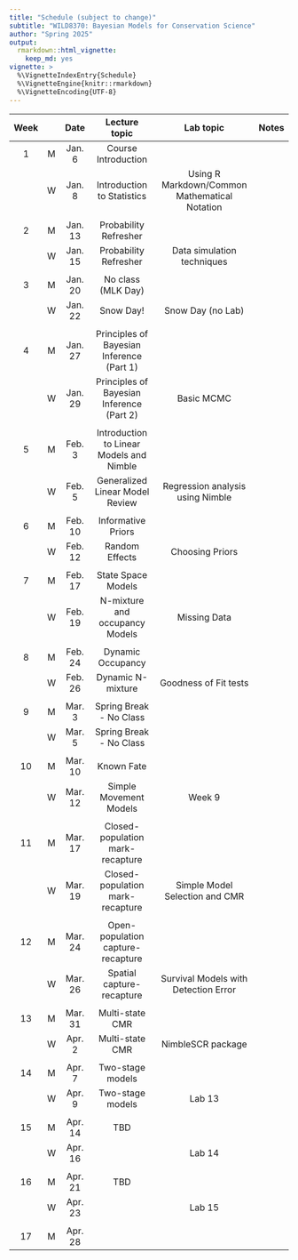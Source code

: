 ```yaml
---
title: "Schedule (subject to change)"
subtitle: "WILD8370: Bayesian Models for Conservation Science"
author: "Spring 2025"
output: 
  rmarkdown::html_vignette:
    keep_md: yes
vignette: >
  %\VignetteIndexEntry{Schedule}
  %\VignetteEngine{knitr::rmarkdown}
  %\VignetteEncoding{UTF-8}
---
```




<table class="table table-striped table-hover table-condensed table-responsive" style="margin-left: auto; margin-right: auto;">
 <thead>
  <tr>
   <th style="text-align:center;"> Week </th>
   <th style="text-align:center;">  </th>
   <th style="text-align:center;"> Date </th>
   <th style="text-align:center;"> Lecture topic </th>
   <th style="text-align:center;"> Lab topic </th>
   <th style="text-align:center;"> Notes </th>
  </tr>
 </thead>
<tbody>
  <tr>
   <td style="text-align:center;"> 1 </td>
   <td style="text-align:center;"> M </td>
   <td style="text-align:center;"> Jan. 6 </td>
   <td style="text-align:center;"> Course Introduction </td>
   <td style="text-align:center;">  </td>
   <td style="text-align:center;">  </td>
  </tr>
  <tr>
   <td style="text-align:center;">  </td>
   <td style="text-align:center;"> W </td>
   <td style="text-align:center;"> Jan. 8 </td>
   <td style="text-align:center;"> Introduction to Statistics </td>
   <td style="text-align:center;"> Using R Markdown/Common Mathematical Notation </td>
   <td style="text-align:center;">  </td>
  </tr>
  <tr>
   <td style="text-align:center;">  </td>
   <td style="text-align:center;">  </td>
   <td style="text-align:center;">  </td>
   <td style="text-align:center;">  </td>
   <td style="text-align:center;">  </td>
   <td style="text-align:center;">  </td>
  </tr>
  <tr>
   <td style="text-align:center;"> 2 </td>
   <td style="text-align:center;"> M </td>
   <td style="text-align:center;"> Jan. 13 </td>
   <td style="text-align:center;"> Probability Refresher </td>
   <td style="text-align:center;">  </td>
   <td style="text-align:center;">  </td>
  </tr>
  <tr>
   <td style="text-align:center;">  </td>
   <td style="text-align:center;"> W </td>
   <td style="text-align:center;"> Jan. 15 </td>
   <td style="text-align:center;"> Probability Refresher </td>
   <td style="text-align:center;"> Data simulation techniques </td>
   <td style="text-align:center;">  </td>
  </tr>
  <tr>
   <td style="text-align:center;">  </td>
   <td style="text-align:center;">  </td>
   <td style="text-align:center;">  </td>
   <td style="text-align:center;">  </td>
   <td style="text-align:center;">  </td>
   <td style="text-align:center;">  </td>
  </tr>
  <tr>
   <td style="text-align:center;"> 3 </td>
   <td style="text-align:center;"> M </td>
   <td style="text-align:center;"> Jan. 20 </td>
   <td style="text-align:center;"> No class (MLK Day) </td>
   <td style="text-align:center;">  </td>
   <td style="text-align:center;">  </td>
  </tr>
  <tr>
   <td style="text-align:center;">  </td>
   <td style="text-align:center;"> W </td>
   <td style="text-align:center;"> Jan. 22 </td>
   <td style="text-align:center;"> Snow Day! </td>
   <td style="text-align:center;"> Snow Day (no Lab) </td>
   <td style="text-align:center;">  </td>
  </tr>
  <tr>
   <td style="text-align:center;">  </td>
   <td style="text-align:center;">  </td>
   <td style="text-align:center;">  </td>
   <td style="text-align:center;">  </td>
   <td style="text-align:center;">  </td>
   <td style="text-align:center;">  </td>
  </tr>
  <tr>
   <td style="text-align:center;"> 4 </td>
   <td style="text-align:center;"> M </td>
   <td style="text-align:center;"> Jan. 27 </td>
   <td style="text-align:center;"> Principles of Bayesian Inference (Part 1) </td>
   <td style="text-align:center;">  </td>
   <td style="text-align:center;">  </td>
  </tr>
  <tr>
   <td style="text-align:center;">  </td>
   <td style="text-align:center;"> W </td>
   <td style="text-align:center;"> Jan. 29 </td>
   <td style="text-align:center;"> Principles of Bayesian Inference (Part 2) </td>
   <td style="text-align:center;"> Basic MCMC </td>
   <td style="text-align:center;">  </td>
  </tr>
  <tr>
   <td style="text-align:center;">  </td>
   <td style="text-align:center;">  </td>
   <td style="text-align:center;">  </td>
   <td style="text-align:center;">  </td>
   <td style="text-align:center;">  </td>
   <td style="text-align:center;">  </td>
  </tr>
  <tr>
   <td style="text-align:center;"> 5 </td>
   <td style="text-align:center;"> M </td>
   <td style="text-align:center;"> Feb. 3 </td>
   <td style="text-align:center;"> Introduction to Linear Models and Nimble </td>
   <td style="text-align:center;">  </td>
   <td style="text-align:center;">  </td>
  </tr>
  <tr>
   <td style="text-align:center;">  </td>
   <td style="text-align:center;"> W </td>
   <td style="text-align:center;"> Feb. 5 </td>
   <td style="text-align:center;"> Generalized Linear Model Review </td>
   <td style="text-align:center;"> Regression analysis using Nimble </td>
   <td style="text-align:center;">  </td>
  </tr>
  <tr>
   <td style="text-align:center;">  </td>
   <td style="text-align:center;">  </td>
   <td style="text-align:center;">  </td>
   <td style="text-align:center;">  </td>
   <td style="text-align:center;">  </td>
   <td style="text-align:center;">  </td>
  </tr>
  <tr>
   <td style="text-align:center;"> 6 </td>
   <td style="text-align:center;"> M </td>
   <td style="text-align:center;"> Feb. 10 </td>
   <td style="text-align:center;"> Informative Priors </td>
   <td style="text-align:center;">  </td>
   <td style="text-align:center;">  </td>
  </tr>
  <tr>
   <td style="text-align:center;">  </td>
   <td style="text-align:center;"> W </td>
   <td style="text-align:center;"> Feb. 12 </td>
   <td style="text-align:center;"> Random Effects </td>
   <td style="text-align:center;"> Choosing Priors </td>
   <td style="text-align:center;">  </td>
  </tr>
  <tr>
   <td style="text-align:center;">  </td>
   <td style="text-align:center;">  </td>
   <td style="text-align:center;">  </td>
   <td style="text-align:center;">  </td>
   <td style="text-align:center;">  </td>
   <td style="text-align:center;">  </td>
  </tr>
  <tr>
   <td style="text-align:center;"> 7 </td>
   <td style="text-align:center;"> M </td>
   <td style="text-align:center;"> Feb. 17 </td>
   <td style="text-align:center;"> State Space Models </td>
   <td style="text-align:center;">  </td>
   <td style="text-align:center;">  </td>
  </tr>
  <tr>
   <td style="text-align:center;">  </td>
   <td style="text-align:center;"> W </td>
   <td style="text-align:center;"> Feb. 19 </td>
   <td style="text-align:center;"> N-mixture and occupancy Models </td>
   <td style="text-align:center;"> Missing Data </td>
   <td style="text-align:center;">  </td>
  </tr>
  <tr>
   <td style="text-align:center;">  </td>
   <td style="text-align:center;">  </td>
   <td style="text-align:center;">  </td>
   <td style="text-align:center;">  </td>
   <td style="text-align:center;">  </td>
   <td style="text-align:center;">  </td>
  </tr>
  <tr>
   <td style="text-align:center;"> 8 </td>
   <td style="text-align:center;"> M </td>
   <td style="text-align:center;"> Feb. 24 </td>
   <td style="text-align:center;"> Dynamic Occupancy </td>
   <td style="text-align:center;">  </td>
   <td style="text-align:center;">  </td>
  </tr>
  <tr>
   <td style="text-align:center;">  </td>
   <td style="text-align:center;"> W </td>
   <td style="text-align:center;"> Feb. 26 </td>
   <td style="text-align:center;"> Dynamic N-mixture </td>
   <td style="text-align:center;"> Goodness of Fit tests </td>
   <td style="text-align:center;">  </td>
  </tr>
  <tr>
   <td style="text-align:center;">  </td>
   <td style="text-align:center;">  </td>
   <td style="text-align:center;">  </td>
   <td style="text-align:center;">  </td>
   <td style="text-align:center;">  </td>
   <td style="text-align:center;">  </td>
  </tr>
  <tr>
   <td style="text-align:center;"> 9 </td>
   <td style="text-align:center;"> M </td>
   <td style="text-align:center;"> Mar. 3 </td>
   <td style="text-align:center;"> Spring Break - No Class </td>
   <td style="text-align:center;">  </td>
   <td style="text-align:center;">  </td>
  </tr>
  <tr>
   <td style="text-align:center;">  </td>
   <td style="text-align:center;"> W </td>
   <td style="text-align:center;"> Mar. 5 </td>
   <td style="text-align:center;"> Spring Break - No Class </td>
   <td style="text-align:center;">  </td>
   <td style="text-align:center;">  </td>
  </tr>
  <tr>
   <td style="text-align:center;">  </td>
   <td style="text-align:center;">  </td>
   <td style="text-align:center;">  </td>
   <td style="text-align:center;">  </td>
   <td style="text-align:center;">  </td>
   <td style="text-align:center;">  </td>
  </tr>
  <tr>
   <td style="text-align:center;"> 10 </td>
   <td style="text-align:center;"> M </td>
   <td style="text-align:center;"> Mar. 10 </td>
   <td style="text-align:center;"> Known Fate </td>
   <td style="text-align:center;">  </td>
   <td style="text-align:center;">  </td>
  </tr>
  <tr>
   <td style="text-align:center;">  </td>
   <td style="text-align:center;"> W </td>
   <td style="text-align:center;"> Mar. 12 </td>
   <td style="text-align:center;"> Simple Movement Models </td>
   <td style="text-align:center;"> Week 9 </td>
   <td style="text-align:center;">  </td>
  </tr>
  <tr>
   <td style="text-align:center;">  </td>
   <td style="text-align:center;">  </td>
   <td style="text-align:center;">  </td>
   <td style="text-align:center;">  </td>
   <td style="text-align:center;">  </td>
   <td style="text-align:center;">  </td>
  </tr>
  <tr>
   <td style="text-align:center;"> 11 </td>
   <td style="text-align:center;"> M </td>
   <td style="text-align:center;"> Mar. 17 </td>
   <td style="text-align:center;"> Closed-population mark-recapture </td>
   <td style="text-align:center;">  </td>
   <td style="text-align:center;">  </td>
  </tr>
  <tr>
   <td style="text-align:center;">  </td>
   <td style="text-align:center;"> W </td>
   <td style="text-align:center;"> Mar. 19 </td>
   <td style="text-align:center;"> Closed-population mark-recapture </td>
   <td style="text-align:center;"> Simple Model Selection and CMR </td>
   <td style="text-align:center;">  </td>
  </tr>
  <tr>
   <td style="text-align:center;">  </td>
   <td style="text-align:center;">  </td>
   <td style="text-align:center;">  </td>
   <td style="text-align:center;">  </td>
   <td style="text-align:center;">  </td>
   <td style="text-align:center;">  </td>
  </tr>
  <tr>
   <td style="text-align:center;"> 12 </td>
   <td style="text-align:center;"> M </td>
   <td style="text-align:center;"> Mar. 24 </td>
   <td style="text-align:center;"> Open-population capture-recapture </td>
   <td style="text-align:center;">  </td>
   <td style="text-align:center;">  </td>
  </tr>
  <tr>
   <td style="text-align:center;">  </td>
   <td style="text-align:center;"> W </td>
   <td style="text-align:center;"> Mar. 26 </td>
   <td style="text-align:center;"> Spatial capture-recapture </td>
   <td style="text-align:center;"> Survival Models with Detection Error </td>
   <td style="text-align:center;">  </td>
  </tr>
  <tr>
   <td style="text-align:center;">  </td>
   <td style="text-align:center;">  </td>
   <td style="text-align:center;">  </td>
   <td style="text-align:center;">  </td>
   <td style="text-align:center;">  </td>
   <td style="text-align:center;">  </td>
  </tr>
  <tr>
   <td style="text-align:center;"> 13 </td>
   <td style="text-align:center;"> M </td>
   <td style="text-align:center;"> Mar. 31 </td>
   <td style="text-align:center;"> Multi-state CMR </td>
   <td style="text-align:center;">  </td>
   <td style="text-align:center;">  </td>
  </tr>
  <tr>
   <td style="text-align:center;">  </td>
   <td style="text-align:center;"> W </td>
   <td style="text-align:center;"> Apr. 2 </td>
   <td style="text-align:center;"> Multi-state CMR </td>
   <td style="text-align:center;"> NimbleSCR package </td>
   <td style="text-align:center;">  </td>
  </tr>
  <tr>
   <td style="text-align:center;">  </td>
   <td style="text-align:center;">  </td>
   <td style="text-align:center;">  </td>
   <td style="text-align:center;">  </td>
   <td style="text-align:center;">  </td>
   <td style="text-align:center;">  </td>
  </tr>
  <tr>
   <td style="text-align:center;"> 14 </td>
   <td style="text-align:center;"> M </td>
   <td style="text-align:center;"> Apr. 7 </td>
   <td style="text-align:center;"> Two-stage models </td>
   <td style="text-align:center;">  </td>
   <td style="text-align:center;">  </td>
  </tr>
  <tr>
   <td style="text-align:center;">  </td>
   <td style="text-align:center;"> W </td>
   <td style="text-align:center;"> Apr. 9 </td>
   <td style="text-align:center;"> Two-stage models </td>
   <td style="text-align:center;"> Lab 13 </td>
   <td style="text-align:center;">  </td>
  </tr>
  <tr>
   <td style="text-align:center;">  </td>
   <td style="text-align:center;">  </td>
   <td style="text-align:center;">  </td>
   <td style="text-align:center;">  </td>
   <td style="text-align:center;">  </td>
   <td style="text-align:center;">  </td>
  </tr>
  <tr>
   <td style="text-align:center;"> 15 </td>
   <td style="text-align:center;"> M </td>
   <td style="text-align:center;"> Apr. 14 </td>
   <td style="text-align:center;"> TBD </td>
   <td style="text-align:center;">  </td>
   <td style="text-align:center;">  </td>
  </tr>
  <tr>
   <td style="text-align:center;">  </td>
   <td style="text-align:center;"> W </td>
   <td style="text-align:center;"> Apr. 16 </td>
   <td style="text-align:center;">  </td>
   <td style="text-align:center;"> Lab 14 </td>
   <td style="text-align:center;">  </td>
  </tr>
  <tr>
   <td style="text-align:center;">  </td>
   <td style="text-align:center;">  </td>
   <td style="text-align:center;">  </td>
   <td style="text-align:center;">  </td>
   <td style="text-align:center;">  </td>
   <td style="text-align:center;">  </td>
  </tr>
  <tr>
   <td style="text-align:center;"> 16 </td>
   <td style="text-align:center;"> M </td>
   <td style="text-align:center;"> Apr. 21 </td>
   <td style="text-align:center;"> TBD </td>
   <td style="text-align:center;">  </td>
   <td style="text-align:center;">  </td>
  </tr>
  <tr>
   <td style="text-align:center;">  </td>
   <td style="text-align:center;"> W </td>
   <td style="text-align:center;"> Apr. 23 </td>
   <td style="text-align:center;">  </td>
   <td style="text-align:center;"> Lab 15 </td>
   <td style="text-align:center;">  </td>
  </tr>
  <tr>
   <td style="text-align:center;">  </td>
   <td style="text-align:center;">  </td>
   <td style="text-align:center;">  </td>
   <td style="text-align:center;">  </td>
   <td style="text-align:center;">  </td>
   <td style="text-align:center;">  </td>
  </tr>
  <tr>
   <td style="text-align:center;"> 17 </td>
   <td style="text-align:center;"> M </td>
   <td style="text-align:center;"> Apr. 28 </td>
   <td style="text-align:center;">  </td>
   <td style="text-align:center;">  </td>
   <td style="text-align:center;">  </td>
  </tr>
</tbody>
</table>


